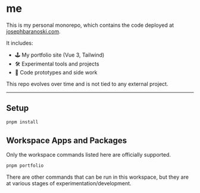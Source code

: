 # me

This is my personal monorepo, which contains the code deployed at [josephbaranoski.com](https://josephbaranoski.com).

It includes:
- 🕹 My portfolio site (Vue 3, Tailwind)
- 🛠 Experimental tools and projects
- 🧪 Code prototypes and side work

This repo evolves over time and is not tied to any external project.

---

## Setup

```bash
pnpm install
```

## Workspace Apps and Packages

Only the workspace commands listed here are officially supported. 

```bash
pnpm portfolio
```

There are other commands that can be run in this workspace, but they are at various stages of experimentation/development.
